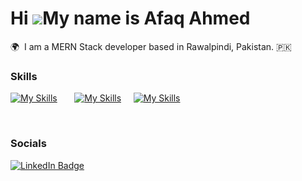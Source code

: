 Hi ![](https://user-images.githubusercontent.com/18350557/176309783-0785949b-9127-417c-8b55-ab5a4333674e.gif)My name is Afaq Ahmed
========================================================================================================================================

🌍  I am a MERN Stack developer based in Rawalpindi, Pakistan. 🇵🇰
<br/>

### Skills

[![My Skills](https://skillicons.dev/icons?i=html,css,js)](https://skillicons.dev) &nbsp;&nbsp;&nbsp;&nbsp;&nbsp; [![My Skills](https://skillicons.dev/icons?i=react,nodejs,express,mongodb,firebase)](https://skillicons.dev) &nbsp;&nbsp;&nbsp;&nbsp;[![My Skills](https://skillicons.dev/icons?i=materialui,bootstrap,figma)](https://skillicons.dev)

<br/>

### Socials

<div id="badges">
  <a href="https://www.linkedin.com/in/afaaaq85/">
    <img src="https://img.shields.io/badge/LinkedIn-blue?style=for-the-badge&logo=linkedin&logoColor=white" alt="LinkedIn Badge"/>
  </a>
</div>
